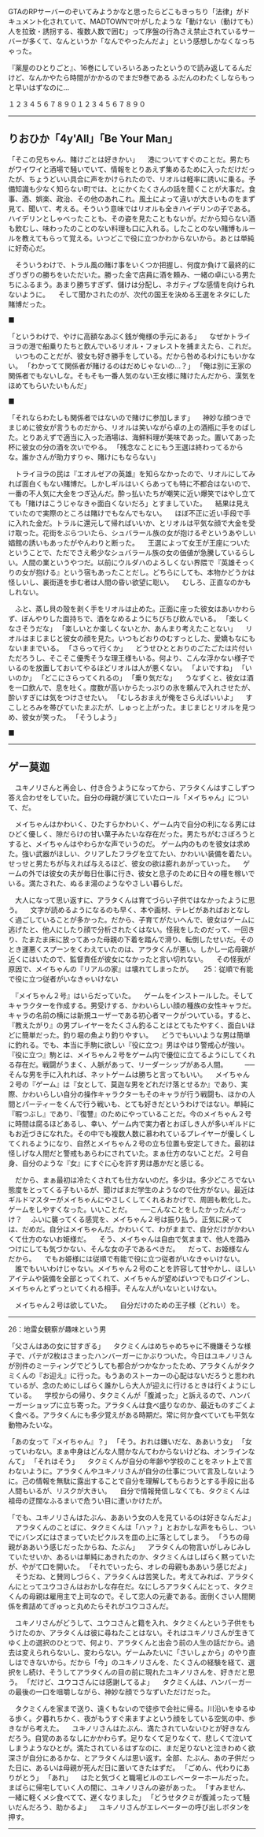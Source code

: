 GTAのRPサーバーのぞいてみようかなと思ったらどこもきっちり「法律」がドキュメント化されていて、MADTOWNで叶がしたような「動けない（動けても）人を拉致・誘拐する、複数人数で囲む」って序盤の行為さえ禁止されているサーバーが多くて、なんというか「なんでやったんだよ」という感想しかなくなっちゃった。

『薬屋のひとりごと』、16巻にしていろいろあったというので読み返してるんだけど、なんかやたら時間がかかるのでまだ9巻である
ふだんのわたくしならもっと早いはずなのに…




１２３４５６７８９０１２３４５６７８９０



***
## りおひか「4y'All」「Be Your Man」

「そこの兄ちゃん、賭けごとは好きかい」
　港についてすぐのことだ。男たちがワイワイと酒場で騒いでいて、情報をとりあえず集めるために入っただけだったが、ちょうどいい具合に声をかけられたので、リオルは軽率に誘いに乗る。予備知識も少なく知らない町では、とにかくたくさんの話を聞くことが大事だ。食事、酒、娯楽、政治、その他のあれこれ。風土によって違いが大きいものをまず見て、聞いて、考える。そういう意味ではリオルも全きハイデリンの子である。ハイデリンとしゃべったことも、その姿を見たこともないが。だから知らない酒も飲むし、味わったのことのない料理も口に入れる。したことのない賭博もルールを教えてもらって覚える。いつどこで役に立つかわからないから。あとは単純に好奇心だ。

　そういうわけで、トラル風の賭け事をいくつか把握し、何度か負けて最終的にぎりぎりの勝ちをいただいた。勝った金で店員に酒を頼み、一緒の卓にいる男たちにふるまう。あまり勝ちすぎず、儲けは分配し、ネガティブな感情を向けられないように。
　そして聞かされたのが、次代の国王を決める王選をネタにした賭博だった。

■

「というわけで、やけに高額なあぶく銭が俺様の手元にある」
　なぜかトライヨラの港で船乗りたちと飲んでいるリオル・フォレストを捕まえたら、これだ。
　いつものことだが、彼女も好き勝手をしている。だから咎めるわけにもいかない。
「わかってて関係者が賭けるのはだめじゃないの…？」
「俺は別に王家の関係者でもないしな。そもそも一番人気のない王女様に賭けたんだから、漢気をほめてもらいたいもんだ」

■

「それならわたしも関係者ではないので賭けに参加します」
　神妙な顔つきでまじめに彼女が言うものだから、リオルは笑いながら卓の上の酒瓶に手をのばした。とりあえずで適当に入った酒場は、海鮮料理が美味であった。置いてあった杯に彼女の分の酒を次いでやる。
「残念なことにもう王選は終わってるからな。誰かさんが助力すりゃ、賭けにもならない」

　トライヨラの民は『エオルゼアの英雄』を知らなかったので、リオルにしてみれば面白くもない賭博だ。しかしギルはいくらあっても特に不都合はないので、一番の不人気に大金をつぎ込んだ。酔っ払いたちが嘲笑に近い爆笑ではやし立てても「賭けはこうじゃなきゃ面白くないだろ」とすましていた。
　結果は見えていたので実際のところは賭けでもなんでもない。
　ほぼ不正に近い手段で手に入れた金だ。トラルに還元して帰ればいいか、とリオルは平気な顔で大金を受け取った。花街をぶらついたら、シュバラール族の女が抱けるぞというあやしい娼館の誘いもあったがやんわりと断った。
　王選によって女王が王座についたということで、ただでさえ希少なシュバラール族の女の価値が急騰しているらしい。人間の業というやつだ。以前にウルダハのよろしくない界隈で『英雄そっくりの女が抱ける』という宿もあったことだし。どちらにしても、本物かどうかは怪しいし、裏街道を歩む者は人間の昏い欲望に聡い。
　むしろ、正直なのかもしれない。

　ふと、蒸し貝の殻を剥く手をリオルは止めた。正面に座った彼女はあいかわらず、ぼんやりした面持ちで、酒をなめるようにちびちび飲んでいる。
「楽しくなさそうだな」
「楽しいとか楽しくないとか、あんまり考えたことない」
　リオルはまじまじと彼女の顔を見た。いつもどおりのむすっとした、愛嬌もなにもないままでいる。
「さらって行くか」
　どうせひととおりのごたごたは片付いただろうし、そこそこ優秀そうな理王様もいる。何より、こんな浮かない様子でいるのを放置しておいてやるほどリオルは人が悪くない。
「よいですね」
「いいのか」
「どこにさらってくれるの」
「乗り気だな」
　うなずくと、彼女は酒を一口飲んで、息を吐く。度数が高いからたっぷりの氷を頼んで入れさせたが、酔いすぎには気をつけさせたい。
「むしろおまえが俺をさらえばいいよ」
　すこしとろみを帯びていたまぶたが、しゅっと上がった。まじまじとリオルを見つめ、彼女が笑った。
「そうしよう」

■







***

## ゲー莫迦

　ユキノリさんと再会し、付き合うようになってから、アラタくんはすこしずつ答え合わせをしていた。自分の母親が演じていたロール「メイちゃん」について、だ。

　メイちゃんはかわいく、ひたすらかわいく、ゲーム内で自分の利になる男にはひどく優しく、隙だらけの甘い菓子みたいな存在だった。男たちがむさぼろうとすると、メイちゃんはやわらかな声でいうのだ。
ゲーム内のものを彼女は求めた。強い武器がほしい、クリアしたフラグを立てたい、かわいい装備を着たい。せっせと男たちが与えれば与えるほど、彼女の欲は膨れあがっていった。
　ゲームの外では彼女の夫が毎日仕事に行き、彼女と息子のために日々の糧を稼いでいる。満たされた、ぬるま湯のようなやさしい暮らしだ。

　大人になって思い返すに、アラタくんは育てづらい子供ではなかったように思う。
　文字が読めるようになるのも早く、本や画材、テレビがあればおとなしく過ごしていることが多かった。だから、子育てがたいへんで、彼女はゲームに逃げたと、他人にしたり顔で分析されたくはない。怪我をしたのだって、一回きり、たまたま床に放ってあった母親の下着を踏んで滑り、転倒したせいだ。そのとき運悪くスプーンをくわえていたのは、アラタくんが悪い。しかし一応母親が近くにはいたので、監督責任が彼女になかったと言い切れない。
　その怪我が原因で、メイちゃんの『リアルの家』は壊れてしまったが。
　
25：従順で有能で役に立つ従者がいなきゃいけない

　『メイちゃん２号』はいらだっていた。
　ゲームをインストールした。そしてキャラクターを作成する。男受けする、かわいらしい顔の種族の女性キャラだ。キャラの名前の横には新規ユーザーである初心者マークがついている。すると、『教えたがり』の男プレイヤーをたくさん釣ることはとてもたやすく、面白いほどに簡単だった。釣り堀の魚より釣りやすい。
　どうでもいいような男は簡単に釣れる。でも、本当に手駒に欲しい『役に立つ』男はやはり警戒心が強い。『役に立つ』駒とは、メイちゃん２号をゲーム内で優位に立てるようにしてくれる存在だ。戦闘がうまく、人脈があって、リーダーシップがある人間。
　
　──そんな男を手に入れれば、ネットゲームは勝ちと言ってもいい。
　メイちゃん２号の『ゲーム』は『女として、莫迦な男をどれだけ落とせるか』であり、実際、かわいらしい自分の操作キャラクターもそのキャラが行う戦闘も、ほかの人間とパーティーをくんで行う戦いも、とても好きだというわけではない。単純に『暇つぶし』であり、『復讐』のためにやっていることだ。今のメイちゃん２号に時間は腐るほどあるし、幸い、ゲーム内で実力者とおぼしき人が多いギルドにもお近づきになれた。その中でも複数人数に慕われているプレイヤーが優しくしてくれるようになり、自然とメイちゃん２号の立ち位置も安定してきた。最初は怪しげな人間だと警戒もあらわにされていた。まぁ仕方のないことだ。２号自身、自分のような『女』にすぐに心を許す男は愚かだと感じる。

　だから、まぁ最初は冷たくされても仕方ないのだ。多少は。多少どころでない態度をとってくる子もいるが、聞けばまだ学生のようなので仕方がない。最近はギルドマスターがメイちゃんにやさしくしてくれるおかげで、周囲も軟化した。ゲームをしやすくなった。いいことだ。
　──こんなことをしたかったんだっけ？
　ふいに襲ってくる感覚を、メイちゃん２号は振り払う。正気に戻っては、だめだ。自分はメイちゃんだ。かわいくて、わがままで、自分だけがかわいくて仕方のないお姫様だ。
　そう、メイちゃんは自由で気ままで、他人を踏みつけにしても気づかない、そんな女の子であるべきだ。
　だって、お姫様なんだから。
　でもお姫様には従順で有能で役に立つ従者がいなきゃいけない。
　誰でもいいわけじゃない。メイちゃん２号のことを許容して甘やかし、ほしいアイテムや装備を全部とってくれて、メイちゃんが望めばいつでもログインし、メイちゃんとずっといてくれる相手。そんな人がいないといけない。

　メイちゃん２号は欲していた。
　自分だけのための王子様（どれい）を。

---

26：地雷女観察が趣味という男

「父さんはあの女に甘すぎる」
　タクミくんはめちゃめちゃに不機嫌そうな様子で、パテが2枚はさまったハンバーガーにかぶりついた。今日はユキノリさんが別件のミーティングでどうしても都合がつかなかったため、アラタくんがタクミくんの『お迎え』に行った。もうあのストーカーの心配はないだろうと思われているが、念のためにしばらく誰かしら大人が迎えに行けるときは行くようにしている。
　学校からの帰り、タクミくんが「腹減った」と訴えるので、ハンバーガーショップに立ち寄った。アラタくんは食べ盛りなのか、最近ものすごくよく食べる。アラタくんにも多少覚えがある時期だ。常に何か食べていても平気な動物みたいな。

「あの女って『メイちゃん』？」
「そう。おれは嫌いだな、ああいう女」
「女っていわない。まぁ中身はどんな人間かなんてわからないけどね、オンラインなんて」
「それはそう」
　タクミくんが自分の年齢や学校のことをネット上で言わないように。アラタくんやユキノリさんが自分の仕事について言及しないように。己の情報を無駄に露出することで自分を理解してもらおうとする手段に出る人間もいるが、リスクが大きい。
　自分で情報発信しなくても、タクミくんは祖母の迂闊なふるまいで危うい目に遭いかけたが。

「でも、ユキノリさんはたぶん、ああいう女の人を見ているのは好きなんだよ」
　アラタくんのことばに、タクミくんは「ハァ？」とおかしな声をもらし、ついでにバンズにはさまっていたピクルスを皿の上に落としてしまう。
「うちの母親がああいう感じだったからね、たぶん」
　アラタくんの物言いがしみじみしていたせいか、あるいは単純にあきれたのか、タクミくんはしばらく黙っていたが、やがて口を開いた。
「それでいったら、オレの母親もああいう感じだよ」
　そうだね、と賛同しづらく、アラタくんは苦笑した。考えてみれば、アラタくんにとってユウコさんはおかしな存在だ。なにしろアラタくんにとって、タクミくんの母親は雇用主で上司なので。そして恋人の元妻である。面倒くさい人間関係を煮詰めてぎゅっと丸めたらそれがユウコさんだ。

　ユキノリさんがどうして、ユウコさんと籍を入れ、タクミくんという子供をもうけたのか、アラタくんは彼に尋ねたことはない。それはユキノリさんが生きてゆく上の選択のひとつで、何より、アラタくんと出会う前の人生の話だから。過去は変えられらないし、変わらない。ゲームみたいに「さいしょから」のやり直しはできないから。だから「今」のユキノリさんを、たくさんの経験を経て、選択をし続け、そうしてアラタくんの目の前に現れたユキノリさんを、好きだと思う。
「だけど、ユウコさんには感謝してるよ」
　タクミくんは、ハンバーガーの最後の一口を咀嚼しながら、神妙な顔でうなずいただけだった。

　タクミくんを家まで送り、遠くもないので徒歩で会社に帰る。川沿いをゆるゆる歩く。夕暮れちかく、夜がもうすぐ来ますよという顔をしている空気の中、歩きながら考えた。
　ユキノリさんはたぶん、満たされていないひとが好きなんだろう。自覚のあるなしにかかわらず。足りなくて足りなくて、悲しくて泣いてしまうようなひとが。満たされているはずなのに、まだ足りないと泣きわめく欲深さが自分にあるかな、とアラタくんは思い返す。全部、たぶん、あの子供だった日に、あるいは母親が死んだ日に置いてきたはずだ。
「ごめん、代わりにありがとう」
「あれ」
　はたと気づくと職場ビルのエレベーターホールだった。まばらに帰宅していく人の間に、ユキノリさんの姿があった。
「すみません、一緒に軽くメシ食べてて、遅くなりました」
「どうせタクミが腹減ったって騒いだんだろう、助かるよ」
　ユキノリさんがエレベーターの呼び出しボタンを押す。


*****






